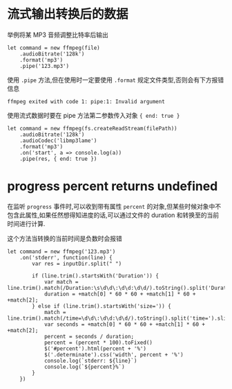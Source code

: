 # 流式输出转换后的数据

举例将某 MP3 音频调整比特率后输出
```
let command = new ffmpeg(file)
    .audioBitrate('128k')
    .format('mp3')
    .pipe('123.mp3')
```

使用 `.pipe` 方法,但在使用时一定要使用 `.format` 规定文件类型,否则会有下方报错信息

```
ffmpeg exited with code 1: pipe:1: Invalid argument
```

使用流式数据时要在 pipe 方法第二参数传入对象 `{ end: true }`

```
let command = new ffmpeg(fs.createReadStream(filePath))
    .audioBitrate('128k')
    .audioCodec('libmp3lame')
    .format('mp3')
    .on('start', a => console.log(a))
    .pipe(res, { end: true })
```


# progress percent returns undefined

在监听 `progress` 事件时,可以收到带有属性 `percent` 的对象,但某些时候对象中不包含此属性,如果任然想得知进度的话,可以通过文件的 duration 和转换至的当前时间进行计算.

这个方法当转换的当前时间是负数时会报错
```
let command = new ffmpeg('123.mp3')
    .on('stderr', function(line) {
        var res = inputDir.split(" ")

        if (line.trim().startsWith('Duration')) {
            var match = line.trim().match(/Duration:\s\d\d\:\d\d:\d\d/).toString().split('Duration:').slice(1).toString().split(':');
            duration = +match[0] * 60 * 60 + +match[1] * 60 + +match[2];
        } else if (line.trim().startsWith('size=')) {
            match = line.trim().match(/time=\d\d\:\d\d:\d\d/).toString().split('time=').slice(1).toString().split(':');
            var seconds = +match[0] * 60 * 60 + +match[1] * 60 + +match[2];
            percent = seconds / duration;
            percent = (percent * 100).toFixed()
            $('#percent').html(percent + '%')
            $('.determinate').css('width', percent + '%')
            console.log(`stderr: ${line}`)
            console.log(`${percent}%`)
        }
    })
```
